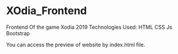 # XOdia_Frontend
Frontend Of the game Xodia 2019
Technologies Used:
HTML
CSS
Js
Bootstrap

You can access the preview of website by index.html file. 
